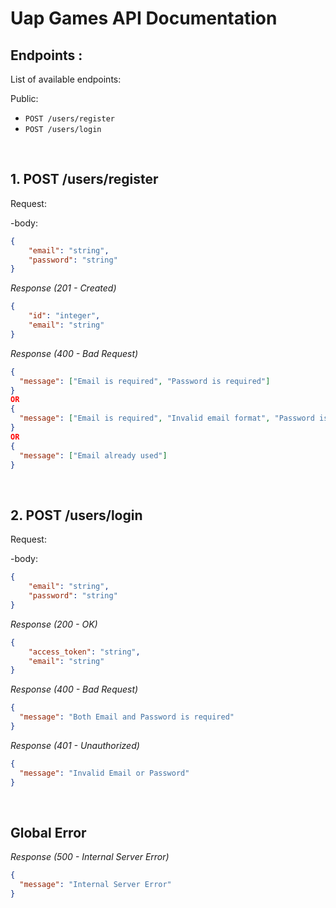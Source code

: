 # Uap Games API Documentation

## Endpoints :

List of available endpoints:

Public:
- `POST /users/register`
- `POST /users/login`

&nbsp;

## 1. POST /users/register

Request:

-body:

```json
{
    "email": "string",
    "password": "string"
}
```

_Response (201 - Created)_

```json
{
    "id": "integer",
    "email": "string"
}
```

_Response (400 - Bad Request)_

```json
{
  "message": ["Email is required", "Password is required"]
}
OR
{
  "message": ["Email is required", "Invalid email format", "Password is required"]
}
OR
{
  "message": ["Email already used"]
}
```

&nbsp;

## 2. POST /users/login

Request:

-body:

```json
{
    "email": "string",
    "password": "string"
}
```

_Response (200 - OK)_

```json
{
    "access_token": "string",
    "email": "string"
}
```

_Response (400 - Bad Request)_

```json
{
  "message": "Both Email and Password is required"
}
```

_Response (401 - Unauthorized)_

```json
{
  "message": "Invalid Email or Password"
}
```

&nbsp;

## Global Error

_Response (500 - Internal Server Error)_

```json
{
  "message": "Internal Server Error"
}
```